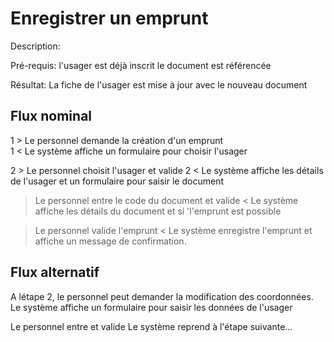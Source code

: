 # Enregistrer un emprunt

Description:

Pré-requis:
l'usager est déjà inscrit
le document est référencée

Résultat:
La fiche de l'usager est mise à jour
avec le nouveau document

## Flux nominal

1 > Le personnel demande la création d'un emprunt  
1 < Le système affiche un formulaire pour choisir l'usager  

2 > Le personnel choisit l'usager et valide
2 < Le système affiche les détails de l'usager et un formulaire pour saisir le document

> Le personnel entre le code du document et valide
< Le système affiche les détails du document et si 'l'emprunt est possible

> Le personnel valide l'emprunt
< Le système enregistre l'emprunt et affiche un message de confirmation.




## Flux alternatif

A létape 2, le personnel peut demander la modification des coordonnées.
Le système affiche un formulaire pour saisir les données de l'usager

Le personnel entre et valide
Le système reprend à l'étape suivante...